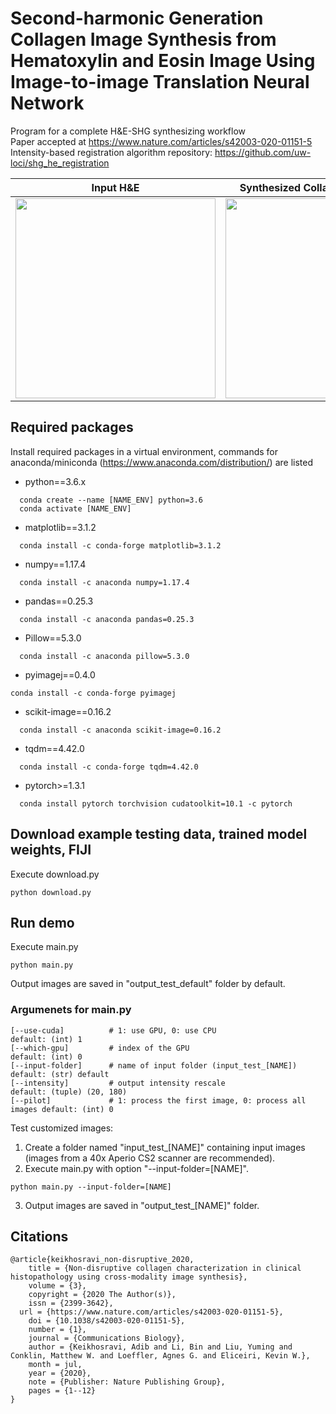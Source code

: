 # Second-harmonic Generation Collagen Image Synthesis from Hematoxylin and Eosin Image Using Image-to-image Translation Neural Network
Program for a complete H&amp;E-SHG synthesizing workflow  
Paper accepted at https://www.nature.com/articles/s42003-020-01151-5
Intensity-based registration algorithm repository: https://github.com/uw-loci/shg_he_registration

|Input H&amp;E| Synthesized Collagen Image (SHG) |
|----------|--------|
|<img src="https://github.com/uw-loci/he_shg_synth_workflow/blob/master/thumbnails/he.jpg" width="320">|<img src="https://github.com/uw-loci/he_shg_synth_workflow/blob/master/thumbnails/shg.jpg" width="320">|

## Required packages
Install required packages in a virtual environment, commands for anaconda/miniconda (https://www.anaconda.com/distribution/) are listed
* python==3.6.x
```
  conda create --name [NAME_ENV] python=3.6
  conda activate [NAME_ENV]
```
* matplotlib==3.1.2 
```
  conda install -c conda-forge matplotlib=3.1.2
```  
* numpy==1.17.4
```
  conda install -c anaconda numpy=1.17.4
```  
* pandas==0.25.3
```
  conda install -c anaconda pandas=0.25.3
``` 
* Pillow==5.3.0
```
  conda install -c anaconda pillow=5.3.0
```  
* pyimagej==0.4.0
```
conda install -c conda-forge pyimagej
```
* scikit-image==0.16.2
```
  conda install -c anaconda scikit-image=0.16.2
```  
* tqdm==4.42.0
```
  conda install -c conda-forge tqdm=4.42.0
```  
* pytorch>=1.3.1
```
  conda install pytorch torchvision cudatoolkit=10.1 -c pytorch
```  
## Download example testing data, trained model weights, FIJI
Execute download.py
```  
python download.py
```
  
## Run demo
Execute main.py
```  
python main.py
```

Output images are saved in "output_test_default" folder by default.
### Argumenets for main.py
```
[--use-cuda]          # 1: use GPU, 0: use CPU                            default: (int) 1
[--which-gpu]         # index of the GPU                                  default: (int) 0
[--input-folder]      # name of input folder (input_test_[NAME])          default: (str) default
[--intensity]         # output intensity rescale                          default: (tuple) (20, 180)
[--pilot]             # 1: process the first image, 0: process all images default: (int) 0
```
Test customized images:

1. Create a folder named "input_test_[NAME]" containing input images (images from a 40x Aperio CS2 scanner are recommended).
2. Execute main.py with option "--input-folder=[NAME]".
```
python main.py --input-folder=[NAME]
```
3. Output images are saved in "output_test_[NAME]" folder.
  
## Citations
```
@article{keikhosravi_non-disruptive_2020,
	title = {Non-disruptive collagen characterization in clinical histopathology using cross-modality image synthesis},
	volume = {3},
	copyright = {2020 The Author(s)},
	issn = {2399-3642},
  url = {https://www.nature.com/articles/s42003-020-01151-5},
	doi = {10.1038/s42003-020-01151-5},
	number = {1},
	journal = {Communications Biology},
	author = {Keikhosravi, Adib and Li, Bin and Liu, Yuming and Conklin, Matthew W. and Loeffler, Agnes G. and Eliceiri, Kevin W.},
	month = jul,
	year = {2020},
	note = {Publisher: Nature Publishing Group},
	pages = {1--12}
}
```
